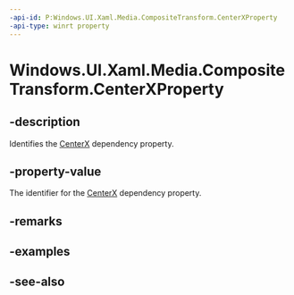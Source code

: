 ```yaml
---
-api-id: P:Windows.UI.Xaml.Media.CompositeTransform.CenterXProperty
-api-type: winrt property
---
```


<!-- Property syntax
public Windows.UI.Xaml.DependencyProperty CenterXProperty { get; }
-->

# Windows.UI.Xaml.Media.CompositeTransform.CenterXProperty

## -description
Identifies the [CenterX](compositetransform_centerx.md) dependency property.



## -property-value
The identifier for the [CenterX](compositetransform_centerx.md) dependency property.

## -remarks

## -examples

## -see-also

